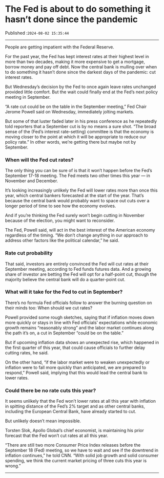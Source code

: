 # The Fed is about to do something it hasn’t done since the pandemic

Published :`2024-08-02 15:35:44`

---

People are getting impatient with the Federal Reserve.

For the past year, the Fed has kept interest rates at their highest level in more than two decades, making it more expensive to get a mortgage, borrow money and pay off debt. Now the central bank is mulling over when to do something it hasn’t done since the darkest days of the pandemic: cut interest rates.

But Wednesday’s decision by the Fed to once again leave rates unchanged provided little comfort. But the wait could finally end at the Fed’s next policy meeting in September.

“A rate cut could be on the table in the September meeting,” Fed Chair Jerome Powell said on Wednesday, immediately jolting markets.

But some of that luster faded later in his press conference as he repeatedly told reporters that a September cut is by no means a sure shot. “The broad sense of the (Fed’s interest rate-setting) committee is that the economy is moving closer to the point at which it will be appropriate to reduce our policy rate.” In other words, we’re getting there but maybe not by September.

### When will the Fed cut rates?

The only thing you can be sure of is that it won’t happen before the Fed’s September 17-18 meeting. The Fed meets two other times this year — in November and December.

It’s looking increasingly unlikely the Fed will lower rates more than once this year, which central bankers forecasted at the start of the year. That’s because the central bank would probably want to space out cuts over a longer period of time to see how the economy evolves.

And if you’re thinking the Fed surely won’t begin cutting in November because of the election, you might want to reconsider.

The Fed, Powell said, will act in the best interest of the American economy regardless of the timing. “We don’t change anything in our approach to address other factors like the political calendar,” he said.

### Rate cut probability

That said, investors are entirely convinced the Fed will cut rates at their September meeting, according to Fed funds futures data. And a growing share of investor are betting the Fed will opt for a half-point cut, though the majority believe the central bank will do a quarter-point cut.

### What will it take for the Fed to cut in September?

There’s no formula Fed officials follow to answer the burning question on their minds too: When should we cut rates?

Powell provided some rough sketches, saying that if inflation moves down more quickly or stays in line with Fed officials’ expectations while economic growth remains “reasonably strong” and the labor market continues along the path it’s on, a cut in September “could be on the table.”

But if upcoming inflation data shows an unexpected rise, which happened in the first quarter of this year, that could cause officials to further delay cutting rates, he said.

On the other hand, “if the labor market were to weaken unexpectedly or inflation were to fall more quickly than anticipated, we are prepared to respond,” Powell said, implying that this would lead the central bank to lower rates.

### Could there be no rate cuts this year?

It seems unlikely that the Fed won’t lower rates at all this year with inflation in spitting distance of the Fed’s 2% target and as other central banks, including the European Central Bank, have already started to cut.

But unlikely doesn’t mean impossible.

Torsten Slok, Apollo Global’s chief economist, is maintaining his prior forecast that the Fed won’t cut rates at all this year.

“There are still two more Consumer Price Index releases before the September 18 (Fed) meeting, so we have to wait and see if the downtrend in inflation continues,” he told CNN. “With solid job growth and solid consumer spending, we think the current market pricing of three cuts this year is wrong.”

---

